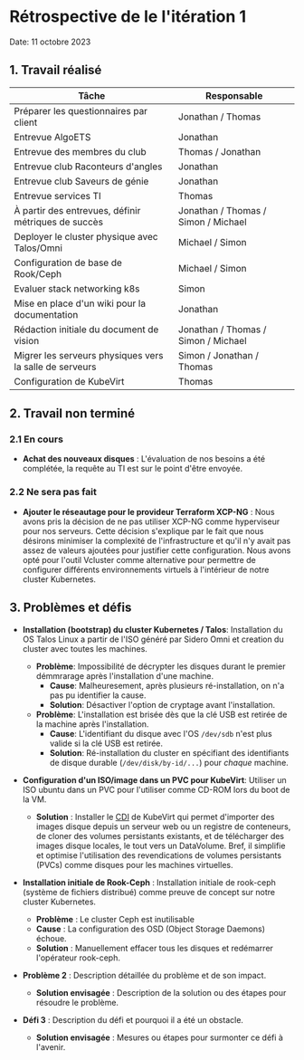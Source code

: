 # Rétrospective de le l'itération 1

Date: 11 octobre 2023

## 1. Travail réalisé

| Tâche | Responsable |
| ------------------------------------------------------- | ----------------------------------- |
| Préparer les questionnaires par client | Jonathan / Thomas |
| Entrevue AlgoETS | Jonathan |
| Entrevue des membres du club | Thomas / Jonathan |
| Entrevue club Raconteurs d'angles | Jonathan |
| Entrevue club Saveurs de génie | Jonathan |
| Entrevue services TI | Thomas |
| À partir des entrevues, définir métriques de succès | Jonathan / Thomas / Simon / Michael |
| Deployer le cluster physique avec Talos/Omni | Michael / Simon |
| Configuration de base de Rook/Ceph | Michael / Simon |
| Evaluer stack networking k8s | Simon |
| Mise en place d'un wiki pour la documentation | Jonathan |
| Rédaction initiale du document de vision | Jonathan / Thomas / Simon / Michael |
| Migrer les serveurs physiques vers la salle de serveurs | Simon / Jonathan / Thomas |
| Configuration de KubeVirt | Thomas |

## 2. Travail non terminé

### 2.1 En cours

- **Achat des nouveaux disques** : L'évaluation de nos besoins a été complétée,
  la requête au TI est sur le point d'être envoyée.

### 2.2 Ne sera pas fait

- **Ajouter le réseautage pour le provideur Terraform XCP-NG** : Nous avons pris
  la décision de ne pas utiliser XCP-NG comme hyperviseur pour nos
  serveurs. Cette décision s'explique par le fait que nous désirons minimiser la
  complexité de l'infrastructure et qu'il n'y avait pas assez de valeurs
  ajoutées pour justifier cette configuration. Nous avons opté pour l'outil
  Vcluster comme alternative pour permettre de configurer différents
  environnements virtuels à l'intérieur de notre cluster Kubernetes.

## 3. Problèmes et défis

- **Installation (bootstrap) du cluster Kubernetes / Talos**: Installation du OS
  Talos Linux a partir de l'ISO généré par Sidero Omni et creation du cluster
  avec toutes les machines.
  - **Problème**: Impossibilité de décrypter les disques durant le premier
    démmrarage après l'installation d'une machine.
    - **Cause**: Malheuresement, après plusieurs ré-installation, on n'a pas pu
      identifier la cause.
    - **Solution**: Désactiver l'option de cryptage avant l'installation.
  - **Problème**: L'installation est brisée dès que la clé USB est retirée de la
    machine après l'installation.
    - **Cause**: L'identifiant du disque avec l'OS `/dev/sdb` n'est plus valide
      si la clé USB est retirée.
    - **Solution**: Ré-installation du cluster en spécifiant des identifiants de
      disque durable (`/dev/disk/by-id/...`) pour *chaque* machine.

- **Configuration d'un ISO/image dans un PVC pour KubeVirt**: Utiliser un ISO
  ubuntu dans un PVC pour l'utiliser comme CD-ROM lors du boot de la VM.
  - **Solution** : Installer le
    [CDI](https://kubevirt.io/user-guide/operations/containerized_data_importer/)
    de KubeVirt qui permet d'importer des images disque depuis un serveur web ou
    un registre de conteneurs, de cloner des volumes persistants existants, et
    de télécharger des images disque locales, le tout vers un DataVolume. Bref,
    il simplifie et optimise l'utilisation des revendications de volumes
    persistants (PVCs) comme disques pour les machines virtuelles.

- **Installation initiale de Rook-Ceph** : Installation initiale de rook-ceph
  (système de fichiers distribué) comme preuve de concept sur notre cluster
  Kubernetes.
  - **Problème** : Le cluster Ceph est inutilisable
  - **Cause** : La configuration des OSD (Object Storage Daemons) échoue.
  - **Solution** : Manuellement effacer tous les disques et redémarrer
    l'opérateur rook-ceph.

- **Problème 2** : Description détaillée du problème et de son impact.
  - **Solution envisagée** : Description de la solution ou des étapes pour
    résoudre le problème.
- **Défi 3** : Description du défi et pourquoi il a été un obstacle.
  - **Solution envisagée** : Mesures ou étapes pour surmonter ce défi à
    l'avenir.
